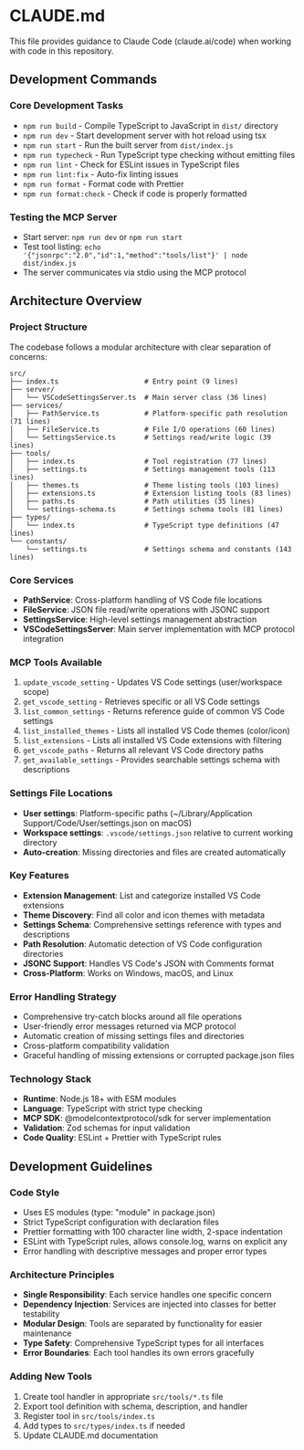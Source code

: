 # CLAUDE.md

This file provides guidance to Claude Code (claude.ai/code) when working with code in this repository.

## Development Commands

### Core Development Tasks
- `npm run build` - Compile TypeScript to JavaScript in `dist/` directory
- `npm run dev` - Start development server with hot reload using tsx
- `npm run start` - Run the built server from `dist/index.js`
- `npm run typecheck` - Run TypeScript type checking without emitting files
- `npm run lint` - Check for ESLint issues in TypeScript files
- `npm run lint:fix` - Auto-fix linting issues
- `npm run format` - Format code with Prettier
- `npm run format:check` - Check if code is properly formatted

### Testing the MCP Server
- Start server: `npm run dev` or `npm run start`
- Test tool listing: `echo '{"jsonrpc":"2.0","id":1,"method":"tools/list"}' | node dist/index.js`
- The server communicates via stdio using the MCP protocol

## Architecture Overview

### Project Structure
The codebase follows a modular architecture with clear separation of concerns:

```
src/
├── index.ts                     # Entry point (9 lines)
├── server/
│   └── VSCodeSettingsServer.ts  # Main server class (36 lines)
├── services/
│   ├── PathService.ts           # Platform-specific path resolution (71 lines)
│   ├── FileService.ts           # File I/O operations (60 lines)
│   └── SettingsService.ts       # Settings read/write logic (39 lines)
├── tools/
│   ├── index.ts                 # Tool registration (77 lines)
│   ├── settings.ts              # Settings management tools (113 lines)
│   ├── themes.ts                # Theme listing tools (103 lines)
│   ├── extensions.ts            # Extension listing tools (83 lines)
│   ├── paths.ts                 # Path utilities (35 lines)
│   └── settings-schema.ts       # Settings schema tools (81 lines)
├── types/
│   └── index.ts                 # TypeScript type definitions (47 lines)
└── constants/
    └── settings.ts              # Settings schema and constants (143 lines)
```

### Core Services
- **PathService**: Cross-platform handling of VS Code file locations
- **FileService**: JSON file read/write operations with JSONC support
- **SettingsService**: High-level settings management abstraction
- **VSCodeSettingsServer**: Main server implementation with MCP protocol integration

### MCP Tools Available
1. `update_vscode_setting` - Updates VS Code settings (user/workspace scope)
2. `get_vscode_setting` - Retrieves specific or all VS Code settings
3. `list_common_settings` - Returns reference guide of common VS Code settings
4. `list_installed_themes` - Lists all installed VS Code themes (color/icon)
5. `list_extensions` - Lists all installed VS Code extensions with filtering
6. `get_vscode_paths` - Returns all relevant VS Code directory paths
7. `get_available_settings` - Provides searchable settings schema with descriptions

### Settings File Locations
- **User settings**: Platform-specific paths (~/Library/Application Support/Code/User/settings.json on macOS)
- **Workspace settings**: `.vscode/settings.json` relative to current working directory
- **Auto-creation**: Missing directories and files are created automatically

### Key Features
- **Extension Management**: List and categorize installed VS Code extensions
- **Theme Discovery**: Find all color and icon themes with metadata
- **Settings Schema**: Comprehensive settings reference with types and descriptions
- **Path Resolution**: Automatic detection of VS Code configuration directories
- **JSONC Support**: Handles VS Code's JSON with Comments format
- **Cross-Platform**: Works on Windows, macOS, and Linux

### Error Handling Strategy
- Comprehensive try-catch blocks around all file operations
- User-friendly error messages returned via MCP protocol
- Automatic creation of missing settings files and directories
- Cross-platform compatibility validation
- Graceful handling of missing extensions or corrupted package.json files

### Technology Stack
- **Runtime**: Node.js 18+ with ESM modules
- **Language**: TypeScript with strict type checking
- **MCP SDK**: @modelcontextprotocol/sdk for server implementation
- **Validation**: Zod schemas for input validation
- **Code Quality**: ESLint + Prettier with TypeScript rules

## Development Guidelines

### Code Style
- Uses ES modules (type: "module" in package.json)
- Strict TypeScript configuration with declaration files
- Prettier formatting with 100 character line width, 2-space indentation
- ESLint with TypeScript rules, allows console.log, warns on explicit any
- Error handling with descriptive messages and proper error types

### Architecture Principles
- **Single Responsibility**: Each service handles one specific concern
- **Dependency Injection**: Services are injected into classes for better testability
- **Modular Design**: Tools are separated by functionality for easier maintenance
- **Type Safety**: Comprehensive TypeScript types for all interfaces
- **Error Boundaries**: Each tool handles its own errors gracefully

### Adding New Tools
1. Create tool handler in appropriate `src/tools/*.ts` file
2. Export tool definition with schema, description, and handler
3. Register tool in `src/tools/index.ts`
4. Add types to `src/types/index.ts` if needed
5. Update CLAUDE.md documentation